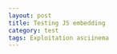 ```yaml
---
layout: post
title: Testing JS embedding
category: test
tags: Exploitation asciinema
---
```


<script type="text/javascript" src="https://asciinema.org/a/14.js" id="5o6b3vmjp7se08cdi1zvjvk4n" async data-speed="10"></script>
